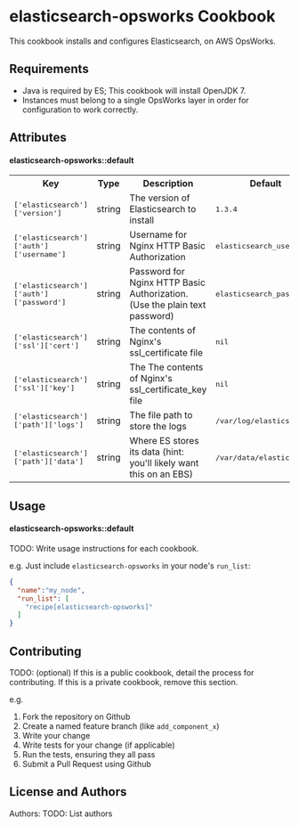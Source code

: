 elasticsearch-opsworks Cookbook
===============================
This cookbook installs and configures Elasticsearch, on AWS OpsWorks.

Requirements
------------
* Java is required by ES; This cookbook will install OpenJDK 7.
* Instances must belong to a single OpsWorks layer in order for configuration to work correctly.

Attributes
----------

#### elasticsearch-opsworks::default
<table>
  <tr>
    <th>Key</th>
    <th>Type</th>
    <th>Description</th>
    <th>Default</th>
    <th>Required?</th>
  </tr>
  <tr>
    <td><tt>['elasticsearch']['version']</tt></td>
    <td>string</td>
    <td>The version of Elasticsearch to install</td>
    <td><tt>1.3.4</tt></td>
    <td>No</td>
  </tr>
  <tr>
    <td><tt>['elasticsearch']['auth']['username']</tt></td>
    <td>string</td>
    <td>Username for Nginx HTTP Basic Authorization</td>
    <td><tt>elasticsearch_user</tt></td>
    <td>No, but recommended</td>
  </tr>
  <tr>
    <td><tt>['elasticsearch']['auth']['password']</tt></td>
    <td>string</td>
    <td>Password for Nginx HTTP Basic Authorization. (Use the plain text password)</td>
    <td><tt>elasticsearch_password</tt></td>
    <td>No, but recommended</td>
  </tr>
  <tr>
    <td><tt>['elasticsearch']['ssl']['cert']</tt></td>
    <td>string</td>
    <td>The contents of Nginx's ssl_certificate file</td>
    <td><tt>nil</tt></td>
    <td>No, but recommended</td>
  </tr>
  <tr>
    <td><tt>['elasticsearch']['ssl']['key']</tt></td>
    <td>string</td>
    <td>The The contents of Nginx's ssl_certificate_key file</td>
    <td><tt>nil</tt></td>
    <td>No, but recommended</td>
  </tr>
  <tr>
    <td><tt>['elasticsearch']['path']['logs']</tt></td>
    <td>string</td>
    <td>The file path to store the logs</td>
    <td><tt>/var/log/elasticsearch</tt></td>
	<td>No, but recommended</td>
  </tr>
  <tr>
    <td><tt>['elasticsearch']['path']['data']</tt></td>
    <td>string</td>
    <td>Where ES stores its data (hint: you'll likely want this on an EBS)</td>
    <td><tt>/var/data/elasticsearch</tt></td>
    <td>No</td>
  </tr>


</table>

Usage
-----
#### elasticsearch-opsworks::default
TODO: Write usage instructions for each cookbook.

e.g.
Just include `elasticsearch-opsworks` in your node's `run_list`:

```json
{
  "name":"my_node",
  "run_list": [
    "recipe[elasticsearch-opsworks]"
  ]
}
```

Contributing
------------
TODO: (optional) If this is a public cookbook, detail the process for contributing. If this is a private cookbook, remove this section.

e.g.
1. Fork the repository on Github
2. Create a named feature branch (like `add_component_x`)
3. Write your change
4. Write tests for your change (if applicable)
5. Run the tests, ensuring they all pass
6. Submit a Pull Request using Github

License and Authors
-------------------
Authors: TODO: List authors
